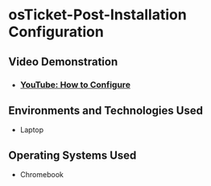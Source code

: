 <h1>osTicket-Post-Installation Configuration</h1>

<h2>Video Demonstration</h2>

- ### [YouTube: How to Configure](https://www.youtube.com/watch?v=HGywPhfKt4E)

<h2>Environments and Technologies Used</h2>

- Laptop

<h2>Operating Systems Used</h2>

- Chromebook</b>
